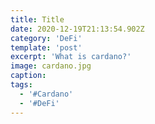 ```yaml
---
title: Title
date: 2020-12-19T21:13:54.902Z
category: 'DeFi'
template: 'post'
excerpt: 'What is cardano?'
image: cardano.jpg
caption:
tags:
  - '#Cardano'
  - '#DeFi'
---
```

